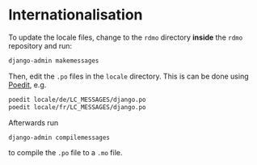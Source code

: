 Internationalisation
====================

To update the locale files, change to the `rdmo` directory **inside** the `rdmo` repository and run:

```bash
django-admin makemessages
```

Then, edit the `.po` files in the `locale` directory. This is can be done using [Poedit](https://poedit.net), e.g.

```bash
poedit locale/de/LC_MESSAGES/django.po
poedit locale/fr/LC_MESSAGES/django.po
```

Afterwards run

```bash
django-admin compilemessages
```

to compile the `.po` file to a `.mo` file.
